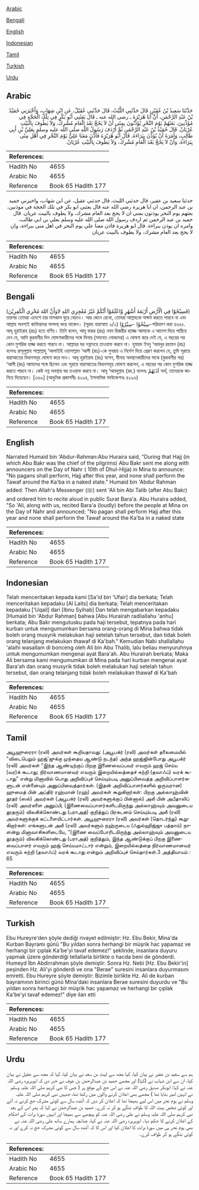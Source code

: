 [Arabic](#arabic)

[Bengali](#bengali)

[English](#english)

[Indonesian](#indonesian)

[Tamil](#tamil)

[Turkish](#turkish)

[Urdu](#urdu)

## Arabic


<div dir="rtl" lang="ar" style={{fontSize:'larger',backgroundColor:'#f8f9fa',padding:20}}>
حَدَّثَنَا سَعِيدُ بْنُ عُفَيْرٍ، قَالَ حَدَّثَنِي اللَّيْثُ، قَالَ حَدَّثَنِي عُقَيْلٌ، عَنِ ابْنِ شِهَابٍ، وَأَخْبَرَنِي حُمَيْدُ بْنُ عَبْدِ الرَّحْمَنِ، أَنَّ أَبَا هُرَيْرَةَ ـ رضى الله عنه ـ قَالَ بَعَثَنِي أَبُو بَكْرٍ فِي تِلْكَ الْحَجَّةِ فِي مُؤَذِّنِينَ، بَعَثَهُمْ يَوْمَ النَّحْرِ يُؤَذِّنُونَ بِمِنًى أَنْ لاَ يَحُجَّ بَعْدَ الْعَامِ مُشْرِكٌ، وَلاَ يَطُوفَ بِالْبَيْتِ عُرْيَانٌ‏.‏ قَالَ حُمَيْدُ بْنُ عَبْدِ الرَّحْمَنِ ثُمَّ أَرْدَفَ رَسُولُ اللَّهِ صلى الله عليه وسلم بِعَلِيِّ بْنِ أَبِي طَالِبٍ، وَأَمَرَهُ أَنْ يُؤَذِّنَ بِبَرَاءَةَ‏.‏ قَالَ أَبُو هُرَيْرَةَ فَأَذَّنَ مَعَنَا عَلِيٌّ يَوْمَ النَّحْرِ فِي أَهْلِ مِنًى بِبَرَاءَةَ، وَأَنْ لاَ يَحُجَّ بَعْدَ الْعَامِ مُشْرِكٌ، وَلاَ يَطُوفَ بِالْبَيْتِ عُرْيَانٌ‏.‏
</div>
<div style={{backgroundColor:'#f8f9fa',padding:20, marginBottom: 10}}><table> <thead> <tr> <th>References:</th> <th></th> </tr> </thead> <tbody><tr><td>Hadith No</td><td>4655</td></tr><tr><td>Arabic No</td><td>4655</td></tr><tr><td>Reference</td><td>Book 65 Hadith 177</td></tr></tbody></table></div>


<div dir="rtl" lang="ar" style={{fontSize:'larger',backgroundColor:'#f8f9fa',padding:20}}>
حدثنا سعيد بن عفير، قال حدثني الليث، قال حدثني عقيل، عن ابن شهاب، واخبرني حميد بن عبد الرحمن، ان ابا هريرة رضى الله عنه قال بعثني ابو بكر في تلك الحجة في موذنين، بعثهم يوم النحر يوذنون بمنى ان لا يحج بعد العام مشرك، ولا يطوف بالبيت عريان. قال حميد بن عبد الرحمن ثم اردف رسول الله صلى الله عليه وسلم بعلي بن ابي طالب، وامره ان يوذن ببراءة. قال ابو هريرة فاذن معنا علي يوم النحر في اهل منى ببراءة، وان لا يحج بعد العام مشرك، ولا يطوف بالبيت عريان
</div>
<div style={{backgroundColor:'#f8f9fa',padding:20, marginBottom: 10}}><table> <thead> <tr> <th>References:</th> <th></th> </tr> </thead> <tbody><tr><td>Hadith No</td><td>4655</td></tr><tr><td>Arabic No</td><td>4655</td></tr><tr><td>Reference</td><td>Book 65 Hadith 177</td></tr></tbody></table></div>

## Bengali


<div dir="ltr" lang="bn" style={{fontSize:'larger',backgroundColor:'#f8f9fa',padding:20}}>
(فَسِيْحُوْا فِي الْأَرْضِ أَرْبَعَةَ أَشْهُرٍ وَّاعْلَمُوْآ أَنَّكُمْ غَيْرُ مُعْجِزِي اللهِ لاوَأَنَّ اللهَ مُخْزِي الْكٰفِرِيْنَ) তারপর তোমরা এদেশে চার মাসকাল ঘুরে বেড়াও। আর জেনে রেখো, তোমরা আল্লাহকে অক্ষম করতে পারবে না এবং আল্লাহ অবশ্যই কাফিরদের অপদস্থ করে থাকেন। (সূরাহ বারাআত ৯/২) سِيْحُوْا -سِيْرُوْا-পরিভ্রমণ করা ৪৬৫৫. আবূ হুরাইরাহ (রাঃ) হতে বর্ণিত। তিনি বলেন, আবূ বাকর (রাঃ) নবম হিজরীর হাজ্জে আমাকে এ আদেশ দিয়ে পাঠিয়ে দেন যে, আমি কুরবানীর দিন ঘোষণাকারীদের সঙ্গে মিনায় (সমবেত লোকদের) এ ঘোষণা করে দেই যে, এ বছরের পর কোন মুশরিক হাজ্জ করতে পারবে না। আল্লাহর ঘর নগ্নদেহে তাওয়াফ করবে না। হুমায়দ ইবনু ‘আবদুর রহমান (রাঃ) বলেনঃ রাসূলুল্লাহ সাল্লাল্লাহু ‘আলাইহি ওয়াসাল্লাম ‘আলী (রাঃ)-কে পুনরায় এ নির্দেশ দিয়ে প্রেরণ করলেন যে, তুমি সূরায়ে বারাআতের বিধানসমূহ ঘোষণা করে দাও। আবূ হুরাইরাহ (রাঃ) বলেন, মীনায় অবস্থানকারীদের মাঝে (কুরবানীর পর) ‘আলী (রাঃ) আমাদের সঙ্গে ছিলেন এবং সূরায়ে বারাআতের বিধানসমূহ ঘোষণা করলেন, এ বছরের পর কোন মুশরিক হাজ্জ করতে পারবে না। কেউ নগ্ন অবস্থায় ঘর তওয়াফ করবে না। আবূ ‘আবদুল্লাহ (রহ.) বলেনঃ اَذَنَهُمْ অর্থ, তাদেরকে জানিয়ে দিয়েছেন। [৩৬৯] (আধুনিক প্রকাশনীঃ ৪২৯৪, ইসলামিক ফাউন্ডেশনঃ ৪২৯৬)
</div>
<div style={{backgroundColor:'#f8f9fa',padding:20, marginBottom: 10}}><table> <thead> <tr> <th>References:</th> <th></th> </tr> </thead> <tbody><tr><td>Hadith No</td><td>4655</td></tr><tr><td>Arabic No</td><td>4655</td></tr><tr><td>Reference</td><td>Book 65 Hadith 177</td></tr></tbody></table></div>

## English


<div dir="ltr" lang="en" style={{fontSize:'larger',backgroundColor:'#f8f9fa',padding:20}}>
Narrated Humaid bin 'Abdur-Rahman:Abu Huraira said, "During that Hajj (in which Abu Bakr was the chief of the pilgrims) Abu Bakr sent me along with announcers on the Day of Nahr ( 10th of Dhul-Hijja) in Mina to announce: "No pagans shall perform, Hajj after this year, and none shall perform the Tawaf around the Ka'ba in a naked state." Humaid bin 'Abdur Rahman added: Then Allah's Messenger (ﷺ) sent 'Ali bin Abi Talib (after Abu Bakr) and ordered him to recite aloud in public Surat Bara'a. Abu Huraira added, "So 'Ali, along with us, recited Bara'a (loudly) before the people at Mina on the Day of Nahr and announced; "No pagan shall perform Hajj after this year and none shall perform the Tawaf around the Ka'ba in a naked state
</div>
<div style={{backgroundColor:'#f8f9fa',padding:20, marginBottom: 10}}><table> <thead> <tr> <th>References:</th> <th></th> </tr> </thead> <tbody><tr><td>Hadith No</td><td>4655</td></tr><tr><td>Arabic No</td><td>4655</td></tr><tr><td>Reference</td><td>Book 65 Hadith 177</td></tr></tbody></table></div>

## Indonesian


<div dir="ltr" lang="id" style={{fontSize:'larger',backgroundColor:'#f8f9fa',padding:20}}>
Telah menceritakan kepada kami [Sa'id bin 'Ufair] dia berkata; Telah menceritakan kepadaku [Al Laits] dia berkata; Telah menceritakan kepadaku ['Uqail] dari [Ibnu Syihab] Dan telah mengabarkan kepadaku [Humaid bin 'Abdur Rahman] bahwa [Abu Hurairah radliallahu 'anhu] berkata; Abu Bakr mengutusku pada haji tersebut, tepatnya pada hari kurban untuk mengumumkan bersama orang-orang di Mina bahwa tidak boleh orang musyrik melakukan haji setelah tahun tersebut, dan tidak boleh orang telanjang melakukan thawaf di Ka'bah." Kemudian Nabi shallallahu 'alaihi wasallam di bonceng oleh Ali bin Abu Thalib, lalu beliau menyuruhnya untuk mengumumkan mengenai ayat Bara'ah. Abu Hurairah berkata; Maka Ali bersama kami mengumumkan di Mina pada hari kurban mengenai ayat Bara'ah dan orang musyrik tidak boleh melakukan haji setelah tahun tersebut, dan orang telanjang tidak boleh melakukan thawaf di Ka'bah
</div>
<div style={{backgroundColor:'#f8f9fa',padding:20, marginBottom: 10}}><table> <thead> <tr> <th>References:</th> <th></th> </tr> </thead> <tbody><tr><td>Hadith No</td><td>4655</td></tr><tr><td>Arabic No</td><td>4655</td></tr><tr><td>Reference</td><td>Book 65 Hadith 177</td></tr></tbody></table></div>

## Tamil


<div dir="ltr" lang="ta" style={{fontSize:'larger',backgroundColor:'#f8f9fa',padding:20}}>
அபூஹுரைரா (ரலி) அவர்கள் கூறியதாவது: (அபூபக்ர் (ரலி) அவர்கள் தலைமையில் “விடைபெறும் ஹஜ்'ஜுக்கு முந்தைய ஆண்டு நடந்த) அந்த ஹஜ்ஜின்போது அபூபக்ர் (ரலி) அவர்கள் “இந்த ஆண்டிற்குப் பிறகு இணைவைப்பவர் எவரும் ஹஜ் செய்ய (வர)க் கூடாது; நிர்வாணமானவர் எவரும் இறையில்லத்தைச் சுற்றி (தவாஃப்) வரக் கூடாது” என்று மினாவில் பொது அறிவிப்புச் செய்யும்படி அனுப்பிவைத்த அறிவிப்பாளர்களுடன் என்னையும் அனுப்பிவைத்தார்கள். (இதன் அறிவிப்பாளர்களில் ஒருவரான) ஹுமைத் பின் அப்திர் ரஹ்மான் (ரஹ்) அவர்கள் கூறுகிறார்கள்: பிறகு அல்லாஹ்வின் தூதர் (ஸல்) அவர்கள் (அபூபக்ர் (ரலி) அவர்களுக்குப் பின்னால்) அலீ பின் அபீதாலிப் (ரலி) அவர்களை அனுப்பி, (இணைவைப்பாளர்களிடமிருந்து அல்லாஹ்வும் அவனுடைய தூதரும்) விலகிக்கொண்டது (பராஅத்) குறித்துப் பிரகடனம் செய்யும்படி அலீ (ரலி) அவர்களுக்குக் கட்டளையிட்டார்கள். அபூஹுரைரா (ரலி) அவர்கள் (தொடர்ந்து) கூறுகிறார்கள்: எங்களுடன் அலீ (ரலி) அவர்களும் நஹ்ருடைய (ஃதுல்ஹிஜ்ஜா பத்தாம்) நாளன்று மினாவாசிகளிடையே, “(இணை வைப்போரிடமிருந்து அல்லாஹ்வும் அவனுடைய தூதரும்) விலகிக்கொண்டது (பராஅத்) குறித்தும், இந்த ஆண்டுக்குப் பிறகு இணைவைப்பாளர் எவரும் ஹஜ் செய்யமாட்டார் என்றும், இறையில்லத்தை நிர்வாணமானவர் எவரும் சுற்றி (தவாஃப்) வரக் கூடாது என்றும் அறிவிப்புச் செய்தார்கள்.3 அத்தியாயம் : 65
</div>
<div style={{backgroundColor:'#f8f9fa',padding:20, marginBottom: 10}}><table> <thead> <tr> <th>References:</th> <th></th> </tr> </thead> <tbody><tr><td>Hadith No</td><td>4655</td></tr><tr><td>Arabic No</td><td>4655</td></tr><tr><td>Reference</td><td>Book 65 Hadith 177</td></tr></tbody></table></div>

## Turkish


<div dir="ltr" lang="tr" style={{fontSize:'larger',backgroundColor:'#f8f9fa',padding:20}}>
Ebu Hureyre'den şöyle dediği rivayet edilmiştir: Hz. Ebu Bekir, Mina'da Kurban Bayramı günü "Bu yıldan sonra herhangi bir müşrik hac yapamaz ve herhangi bir çıplak Ka'be'yi tavaf edemez!" şeklinde, insanlara duyuru yapmak üzere gönderdiği telIalIarla birlikte o hacda beni de gönderdi. Humeyd İbn Abdirrahman şöyle demiştir: Sonra Hz. Nebi [Hz. Ebu Bekir'in] peşinden Hz. Ali'yi gönderdi ve ona "Berae" suresini insanlara duyurmasını emretti. Ebu Hureyre şöyle demiştir: Bizimle birlikte Hz. Ali de kurban bayramının birinci günü Mina'daki insanlara Berae suresini duyurdu ve "Bu yıldan sonra herhangi bir müşrik hac yapamaz ve herhangi bir çıplak Ka'be'yi tavaf edemez!" diye ilan etti
</div>
<div style={{backgroundColor:'#f8f9fa',padding:20, marginBottom: 10}}><table> <thead> <tr> <th>References:</th> <th></th> </tr> </thead> <tbody><tr><td>Hadith No</td><td>4655</td></tr><tr><td>Arabic No</td><td>4655</td></tr><tr><td>Reference</td><td>Book 65 Hadith 177</td></tr></tbody></table></div>

## Urdu


<div dir="rtl" lang="ur" style={{fontSize:'larger',backgroundColor:'#f8f9fa',padding:20}}>
ہم سے سعید بن عفیر نے بیان کیا، کہا مجھ سے لیث بن سعد نے بیان کیا، کہا کہ مجھ سے عقیل نے بیان کیا، ان سے ابن شہاب نے (کہا) اور مجھے حمید بن عبدالرحمٰن بن عوف نے خبر دی کہ ابوہریرہ رضی اللہ عنہ نے کہا: ابوبکر صدیق رضی اللہ عنہ نے اس حج کے موقع پر ( جس کا نبی کریم صلی اللہ علیہ وسلم نے انہیں امیر بنایا تھا ) مجھے بھی اعلان کرنے والوں میں رکھا تھا، جنہیں نبی کریم صلی اللہ علیہ وسلم نے یوم نحر میں اس لیے بھیجا تھا کہ اعلان کر دیں کہ آئندہ سال سے کوئی مشرک حج کرنے نہ آئے اور کوئی شخص بیت اللہ کا طواف ننگے ہو کر نہ کرے۔ حمید بن عبدالرحمٰن نے کہا کہ پھر اس کے بعد نبی کریم صلی اللہ علیہ وسلم نے علی رضی اللہ عنہ کو پیچھے سے بھیجا اور انہیں سورۃ برات کے احکام کے اعلان کرنے کا حکم دیا۔ ابوہریرہ رضی اللہ عنہ نے کہا، چنانچہ ہمارے ساتھ علی رضی اللہ عنہ نے بھی یوم نحر ہی میں سورۃ برات کا اعلان کیا اور اس کا کہ آئندہ سال سے کوئی مشرک حج نہ کرے اور نہ کوئی ننگے ہو کر طواف کرے۔
</div>
<div style={{backgroundColor:'#f8f9fa',padding:20, marginBottom: 10}}><table> <thead> <tr> <th>References:</th> <th></th> </tr> </thead> <tbody><tr><td>Hadith No</td><td>4655</td></tr><tr><td>Arabic No</td><td>4655</td></tr><tr><td>Reference</td><td>Book 65 Hadith 177</td></tr></tbody></table></div>